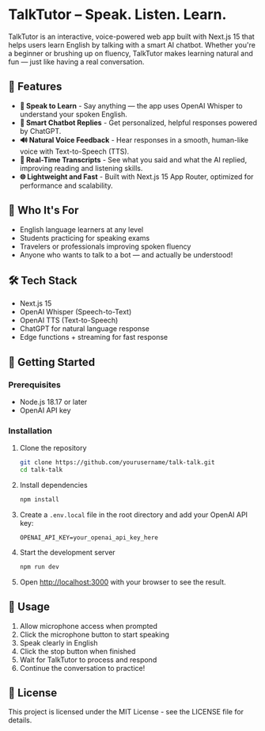 # TalkTutor – Speak. Listen. Learn.

TalkTutor is an interactive, voice-powered web app built with Next.js 15 that helps users learn English by talking with a smart AI chatbot. Whether you're a beginner or brushing up on fluency, TalkTutor makes learning natural and fun — just like having a real conversation.

## 🚀 Features

- **🎤 Speak to Learn** - Say anything — the app uses OpenAI Whisper to understand your spoken English.
- **🤖 Smart Chatbot Replies** - Get personalized, helpful responses powered by ChatGPT.
- **🔊 Natural Voice Feedback** - Hear responses in a smooth, human-like voice with Text-to-Speech (TTS).
- **📝 Real-Time Transcripts** - See what you said and what the AI replied, improving reading and listening skills.
- **🌐 Lightweight and Fast** - Built with Next.js 15 App Router, optimized for performance and scalability.

## 🎯 Who It's For

- English language learners at any level
- Students practicing for speaking exams
- Travelers or professionals improving spoken fluency
- Anyone who wants to talk to a bot — and actually be understood!

## 🛠️ Tech Stack

- Next.js 15
- OpenAI Whisper (Speech-to-Text)
- OpenAI TTS (Text-to-Speech)
- ChatGPT for natural language response
- Edge functions + streaming for fast response

## 🚀 Getting Started

### Prerequisites

- Node.js 18.17 or later
- OpenAI API key

### Installation

1. Clone the repository

   ```bash
   git clone https://github.com/yourusername/talk-talk.git
   cd talk-talk
   ```

2. Install dependencies

   ```bash
   npm install
   ```

3. Create a `.env.local` file in the root directory and add your OpenAI API key:

   ```
   OPENAI_API_KEY=your_openai_api_key_here
   ```

4. Start the development server

   ```bash
   npm run dev
   ```

5. Open [http://localhost:3000](http://localhost:3000) with your browser to see the result.

## 📝 Usage

1. Allow microphone access when prompted
2. Click the microphone button to start speaking
3. Speak clearly in English
4. Click the stop button when finished
5. Wait for TalkTutor to process and respond
6. Continue the conversation to practice!

## 📄 License

This project is licensed under the MIT License - see the LICENSE file for details.
